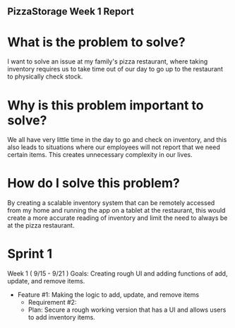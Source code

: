## PizzaStorage Week 1 Report ##

# What is the problem to solve? #
I want to solve an issue at my family's pizza restaurant, where taking inventory requires us to take time out of our day to go up to the restaurant to physically check stock.

# Why is this problem important to solve? #
We all have very little time in the day to go and check on inventory, and this also leads to situations where our employees will not report that we need certain items. This creates unnecessary complexity in our lives.

# How do I solve this problem? #
By creating a scalable inventory system that can be remotely accessed from my home and running the app on a tablet at the restaurant, this would create a more accurate reading of inventory and limit the need to always be at the pizza restaurant.

# Sprint 1 #
Week 1 ( 9/15 - 9/21 )
Goals: Creating rough UI and adding functions of add, update, and remove items.
- Feature #1: Making the logic to add, update, and remove items
  - Requirement #2: 
  - Plan:  Secure a rough working version that has a UI and allows users to add inventory items.
